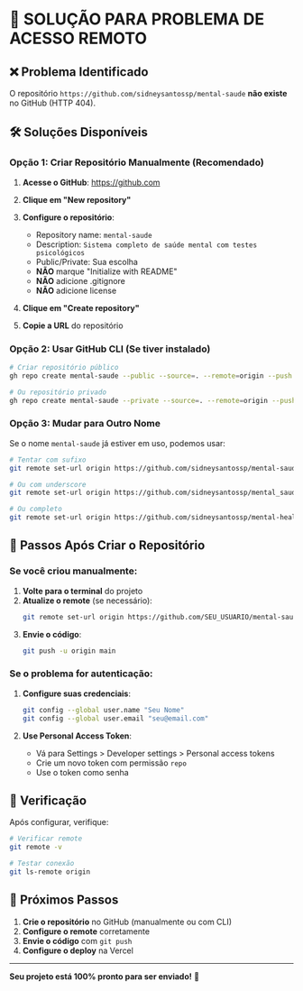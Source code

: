 # 🔧 SOLUÇÃO PARA PROBLEMA DE ACESSO REMOTO

## ❌ Problema Identificado

O repositório `https://github.com/sidneysantossp/mental-saude` **não existe** no GitHub (HTTP 404).

## 🛠️ Soluções Disponíveis

### Opção 1: Criar Repositório Manualmente (Recomendado)

1. **Acesse o GitHub**: https://github.com
2. **Clique em "New repository"**
3. **Configure o repositório**:
   - Repository name: `mental-saude`
   - Description: `Sistema completo de saúde mental com testes psicológicos`
   - Public/Private: Sua escolha
   - **NÃO** marque "Initialize with README"
   - **NÃO** adicione .gitignore
   - **NÃO** adicione license

4. **Clique em "Create repository"**
5. **Copie a URL** do repositório

### Opção 2: Usar GitHub CLI (Se tiver instalado)

```bash
# Criar repositório público
gh repo create mental-saude --public --source=. --remote=origin --push

# Ou repositório privado
gh repo create mental-saude --private --source=. --remote=origin --push
```

### Opção 3: Mudar para Outro Nome

Se o nome `mental-saude` já estiver em uso, podemos usar:

```bash
# Tentar com sufixo
git remote set-url origin https://github.com/sidneysantossp/mental-saude-app.git

# Ou com underscore
git remote set-url origin https://github.com/sidneysantossp/mental_saude.git

# Ou completo
git remote set-url origin https://github.com/sidneysantossp/mental-health-platform.git
```

## 🚀 Passos Após Criar o Repositório

### Se você criou manualmente:

1. **Volte para o terminal** do projeto
2. **Atualize o remote** (se necessário):
   ```bash
   git remote set-url origin https://github.com/SEU_USUARIO/mental-saude.git
   ```
3. **Envie o código**:
   ```bash
   git push -u origin main
   ```

### Se o problema for autenticação:

1. **Configure suas credenciais**:
   ```bash
   git config --global user.name "Seu Nome"
   git config --global user.email "seu@email.com"
   ```

2. **Use Personal Access Token**:
   - Vá para Settings > Developer settings > Personal access tokens
   - Crie um novo token com permissão `repo`
   - Use o token como senha

## 📱 Verificação

Após configurar, verifique:

```bash
# Verificar remote
git remote -v

# Testar conexão
git ls-remote origin
```

## 🎯 Próximos Passos

1. **Crie o repositório** no GitHub (manualmente ou com CLI)
2. **Configure o remote** corretamente
3. **Envie o código** com `git push`
4. **Configure o deploy** na Vercel

---

**Seu projeto está 100% pronto para ser enviado!** 🚀